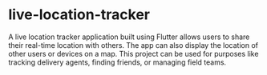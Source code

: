 # live-location-tracker
A live location tracker application built using Flutter allows users to share their real-time location with others. The app can also display the location of other users or devices on a map. This project can be used for purposes like tracking delivery agents, finding friends, or managing field teams.
